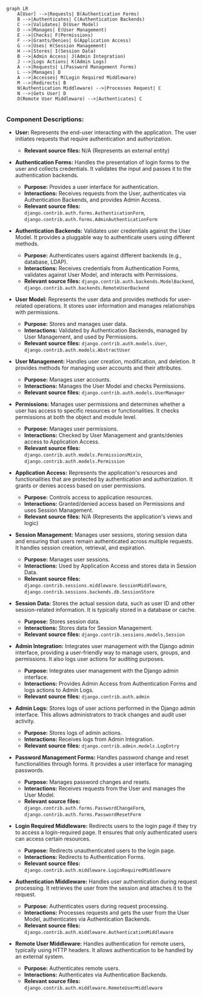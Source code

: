 ```mermaid
graph LR
    A[User] -->|Requests| B(Authentication Forms)
    B -->|Authenticates| C(Authentication Backends)
    C -->|Validates| D(User Model)
    D -->|Manages| E(User Management)
    E -->|Checks| F(Permissions)
    F -->|Grants/Denies| G(Application Access)
    G -->|Uses| H(Session Management)
    H -->|Stores| I(Session Data)
    B -->|Admin Access| J(Admin Integration)
    J -->|Logs Actions| K(Admin Logs)
    A -->|Requests| L(Password Management Forms)
    L -->|Manages| D
    A -->|Accesses| M(Login Required Middleware)
    M -->|Redirects| B
    N(Authentication Middleware) -->|Processes Request| C
    N -->|Gets User| D
    O(Remote User Middleware) -->|Authenticates| C


```

### Component Descriptions:

*   **User:** Represents the end-user interacting with the application. The user initiates requests that require authentication and authorization.
    *   **Relevant source files:** N/A (Represents an external entity)

*   **Authentication Forms:** Handles the presentation of login forms to the user and collects credentials. It validates the input and passes it to the authentication backends.
    *   **Purpose:** Provides a user interface for authentication.
    *   **Interactions:** Receives requests from the User, authenticates via Authentication Backends, and provides Admin Access.
    *   **Relevant source files:** `django.contrib.auth.forms.AuthenticationForm`, `django.contrib.auth.forms.AdminAuthenticationForm`

*   **Authentication Backends:** Validates user credentials against the User Model. It provides a pluggable way to authenticate users using different methods.
    *   **Purpose:** Authenticates users against different backends (e.g., database, LDAP).
    *   **Interactions:** Receives credentials from Authentication Forms, validates against User Model, and interacts with Permissions.
    *   **Relevant source files:** `django.contrib.auth.backends.ModelBackend`, `django.contrib.auth.backends.RemoteUserBackend`

*   **User Model:** Represents the user data and provides methods for user-related operations. It stores user information and manages relationships with permissions.
    *   **Purpose:** Stores and manages user data.
    *   **Interactions:** Validated by Authentication Backends, managed by User Management, and used by Permissions.
    *   **Relevant source files:** `django.contrib.auth.models.User`, `django.contrib.auth.models.AbstractUser`

*   **User Management:** Handles user creation, modification, and deletion. It provides methods for managing user accounts and their attributes.
    *   **Purpose:** Manages user accounts.
    *   **Interactions:** Manages the User Model and checks Permissions.
    *   **Relevant source files:** `django.contrib.auth.models.UserManager`

*   **Permissions:** Manages user permissions and determines whether a user has access to specific resources or functionalities. It checks permissions at both the object and module level.
    *   **Purpose:** Manages user permissions.
    *   **Interactions:** Checked by User Management and grants/denies access to Application Access.
    *   **Relevant source files:** `django.contrib.auth.models.PermissionsMixin`, `django.contrib.auth.models.Permission`

*   **Application Access:** Represents the application's resources and functionalities that are protected by authentication and authorization. It grants or denies access based on user permissions.
    *   **Purpose:** Controls access to application resources.
    *   **Interactions:** Granted/denied access based on Permissions and uses Session Management.
    *   **Relevant source files:** N/A (Represents the application's views and logic)

*   **Session Management:** Manages user sessions, storing session data and ensuring that users remain authenticated across multiple requests. It handles session creation, retrieval, and expiration.
    *   **Purpose:** Manages user sessions.
    *   **Interactions:** Used by Application Access and stores data in Session Data.
    *   **Relevant source files:** `django.contrib.sessions.middleware.SessionMiddleware`, `django.contrib.sessions.backends.db.SessionStore`

*   **Session Data:** Stores the actual session data, such as user ID and other session-related information. It is typically stored in a database or cache.
    *   **Purpose:** Stores session data.
    *   **Interactions:** Stores data for Session Management.
    *   **Relevant source files:** `django.contrib.sessions.models.Session`

*   **Admin Integration:** Integrates user management with the Django admin interface, providing a user-friendly way to manage users, groups, and permissions. It also logs user actions for auditing purposes.
    *   **Purpose:** Integrates user management with the Django admin interface.
    *   **Interactions:** Provides Admin Access from Authentication Forms and logs actions to Admin Logs.
    *   **Relevant source files:** `django.contrib.auth.admin`

*   **Admin Logs:** Stores logs of user actions performed in the Django admin interface. This allows administrators to track changes and audit user activity.
    *   **Purpose:** Stores logs of admin actions.
    *   **Interactions:** Receives logs from Admin Integration.
    *   **Relevant source files:** `django.contrib.admin.models.LogEntry`

*   **Password Management Forms:** Handles password change and reset functionalities through forms. It provides a user interface for managing passwords.
    *   **Purpose:** Manages password changes and resets.
    *   **Interactions:** Receives requests from the User and manages the User Model.
    *   **Relevant source files:** `django.contrib.auth.forms.PasswordChangeForm`, `django.contrib.auth.forms.PasswordResetForm`

*   **Login Required Middleware:** Redirects users to the login page if they try to access a login-required page. It ensures that only authenticated users can access certain resources.
    *   **Purpose:** Redirects unauthenticated users to the login page.
    *   **Interactions:** Redirects to Authentication Forms.
    *   **Relevant source files:** `django.contrib.auth.middleware.LoginRequiredMiddleware`

*   **Authentication Middleware:** Handles user authentication during request processing. It retrieves the user from the session and attaches it to the request.
    *   **Purpose:** Authenticates users during request processing.
    *   **Interactions:** Processes requests and gets the user from the User Model, authenticates via Authentication Backends.
    *   **Relevant source files:** `django.contrib.auth.middleware.AuthenticationMiddleware`

*   **Remote User Middleware:** Handles authentication for remote users, typically using HTTP headers. It allows authentication to be handled by an external system.
    *   **Purpose:** Authenticates remote users.
    *   **Interactions:** Authenticates via Authentication Backends.
    *   **Relevant source files:** `django.contrib.auth.middleware.RemoteUserMiddleware`